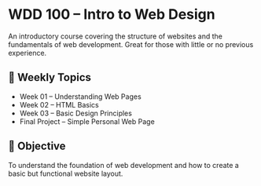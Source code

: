 # WDD 100 – Intro to Web Design

An introductory course covering the structure of websites and the fundamentals of web development. Great for those with little or no previous experience.

## 📅 Weekly Topics

- Week 01 – Understanding Web Pages
- Week 02 – HTML Basics
- Week 03 – Basic Design Principles
- Final Project – Simple Personal Web Page

## 🎯 Objective

To understand the foundation of web development and how to create a basic but functional website layout.
